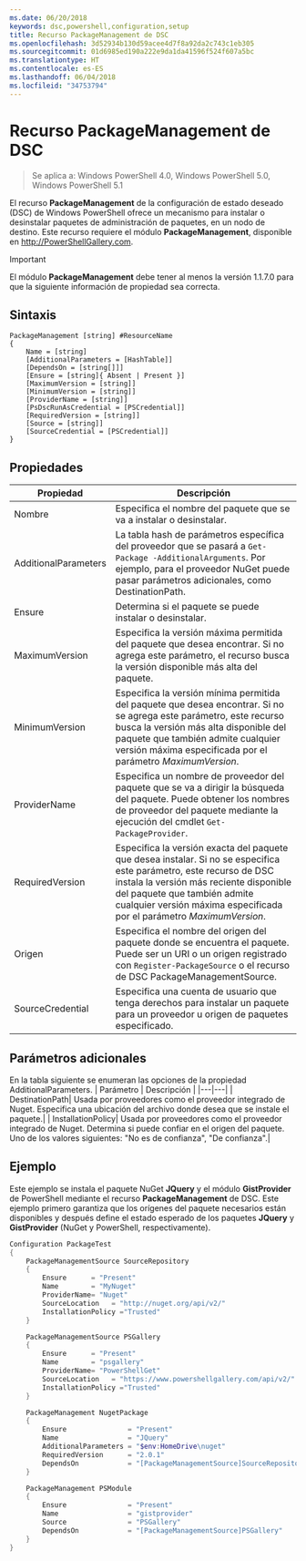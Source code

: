 ```yaml
---
ms.date: 06/20/2018
keywords: dsc,powershell,configuration,setup
title: Recurso PackageManagement de DSC
ms.openlocfilehash: 3d52934b130d59acee4d7f8a92da2c743c1eb305
ms.sourcegitcommit: 01d6985ed190a222e9da1da41596f524f607a5bc
ms.translationtype: HT
ms.contentlocale: es-ES
ms.lasthandoff: 06/04/2018
ms.locfileid: "34753794"
---
```

# <a name="dsc-packagemanagement-resource"></a>Recurso PackageManagement de DSC

> Se aplica a: Windows PowerShell 4.0, Windows PowerShell 5.0, Windows PowerShell 5.1

El recurso **PackageManagement** de la configuración de estado deseado (DSC) de Windows PowerShell ofrece un mecanismo para instalar o desinstalar paquetes de administración de paquetes, en un nodo de destino. Este recurso requiere el módulo **PackageManagement**, disponible en http://PowerShellGallery.com.

> [!IMPORTANT]
> El módulo **PackageManagement** debe tener al menos la versión 1.1.7.0 para que la siguiente información de propiedad sea correcta.

## <a name="syntax"></a>Sintaxis

```
PackageManagement [string] #ResourceName
{
    Name = [string]
    [AdditionalParameters = [HashTable]]
    [DependsOn = [string[]]]
    [Ensure = [string]{ Absent | Present }]
    [MaximumVersion = [string]]
    [MinimumVersion = [string]]
    [ProviderName = [string]]
    [PsDscRunAsCredential = [PSCredential]]
    [RequiredVersion = [string]]
    [Source = [string]]
    [SourceCredential = [PSCredential]]
}
```

## <a name="properties"></a>Propiedades

|  Propiedad  |  Descripción   |
|---|---|
| Nombre| Especifica el nombre del paquete que se va a instalar o desinstalar.|
| AdditionalParameters| La tabla hash de parámetros específica del proveedor que se pasará a `Get-Package -AdditionalArguments`. Por ejemplo, para el proveedor NuGet puede pasar parámetros adicionales, como DestinationPath.|
| Ensure| Determina si el paquete se puede instalar o desinstalar.|
| MaximumVersion|Especifica la versión máxima permitida del paquete que desea encontrar. Si no agrega este parámetro, el recurso busca la versión disponible más alta del paquete.|
| MinimumVersion|Especifica la versión mínima permitida del paquete que desea encontrar. Si no se agrega este parámetro, este recurso busca la versión más alta disponible del paquete que también admite cualquier versión máxima especificada por el parámetro _MaximumVersion_.|
| ProviderName| Especifica un nombre de proveedor del paquete que se va a dirigir la búsqueda del paquete. Puede obtener los nombres de proveedor del paquete mediante la ejecución del cmdlet `Get-PackageProvider`.|
| RequiredVersion| Especifica la versión exacta del paquete que desea instalar. Si no se especifica este parámetro, este recurso de DSC instala la versión más reciente disponible del paquete que también admite cualquier versión máxima especificada por el parámetro _MaximumVersion_.|
| Origen| Especifica el nombre del origen del paquete donde se encuentra el paquete. Puede ser un URI o un origen registrado con `Register-PackageSource` o el recurso de DSC PackageManagementSource.|
| SourceCredential | Especifica una cuenta de usuario que tenga derechos para instalar un paquete para un proveedor u origen de paquetes especificado.|

## <a name="additional-parameters"></a>Parámetros adicionales

En la tabla siguiente se enumeran las opciones de la propiedad AdditionalParameters.
|  Parámetro  | Descripción   |
|---|---|
| DestinationPath| Usada por proveedores como el proveedor integrado de Nuget. Especifica una ubicación del archivo donde desea que se instale el paquete.|
| InstallationPolicy| Usada por proveedores como el proveedor integrado de Nuget. Determina si puede confiar en el origen del paquete. Uno de los valores siguientes: "No es de confianza", "De confianza".|

## <a name="example"></a>Ejemplo

Este ejemplo se instala el paquete NuGet **JQuery** y el módulo **GistProvider** de PowerShell mediante el recurso **PackageManagement** de DSC. Este ejemplo primero garantiza que los orígenes del paquete necesarios están disponibles y después define el estado esperado de los paquetes **JQuery** y **GistProvider** (NuGet y PowerShell, respectivamente).

```powershell
Configuration PackageTest
{
    PackageManagementSource SourceRepository
    {
        Ensure      = "Present"
        Name        = "MyNuget"
        ProviderName= "Nuget"
        SourceLocation   = "http://nuget.org/api/v2/"
        InstallationPolicy ="Trusted"
    }

    PackageManagementSource PSGallery
    {
        Ensure      = "Present"
        Name        = "psgallery"
        ProviderName= "PowerShellGet"
        SourceLocation   = "https://www.powershellgallery.com/api/v2/"
        InstallationPolicy ="Trusted"
    }

    PackageManagement NugetPackage
    {
        Ensure               = "Present"
        Name                 = "JQuery"
        AdditionalParameters = "$env:HomeDrive\nuget"
        RequiredVersion      = "2.0.1"
        DependsOn            = "[PackageManagementSource]SourceRepository"
    }

    PackageManagement PSModule
    {
        Ensure               = "Present"
        Name                 = "gistprovider"
        Source               = "PSGallery"
        DependsOn            = "[PackageManagementSource]PSGallery"
    }
}
```